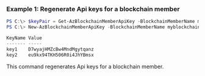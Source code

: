 ### Example 1: Regenerate Api keys for a blockchain member
```powershell
PS C:\> $keyPair = Get-AzBlockchainMemberApiKey -BlockchainMemberName myblockchainhlqc92 -ResourceGroupName lucas-bc-rg
PS C:\> New-AzBlockchainMemberApiKey -BlockchainMemberName myblockchainhlqc92 -ResourceGroupName lucas-bc-rg -KeyName $keyPair[0].KeyName

KeyName Value
------- -----
key1    D7wyajHMZcBw4MndMgytqanz
key2    eu9kx94TKH506R0i4JhYBmsx
```

This command regenerates Api keys for a blockchain member.

<!--
### Example 1: Regenerate Api keys for a blockchain member

```powershell
PS C:\> $keyPair = Get-AzBlockchainMemberApiKey -BlockchainMemberName myblockchainhlqc92 -ResourceGroupName lucas-bc-rg 
PS C:\> $bcMember = Get-AzBlockchainMember -Name myblockchainhlqc92 -ResourceGroupName lucas-bc-rg 
PS C:\> New-AzBlockchainMemberApiKey -InputObject $bcMember -KeyName $keyPair[0].KeyName

KeyName Value
------- -----
key1    DdsyaaHsdasd46asd8Bw4Mnd
key2    eu9kx94TKH506R0i4JhYBmsx
```

This command regenerates Api keys for a blockchain member.
-->

